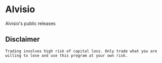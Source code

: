 # Alvisio
Alvisio's public releases

## Disclaimer 
```
Trading involves high risk of capital loss. Only trade what you are willing to lose and use this program at your own risk.
```
